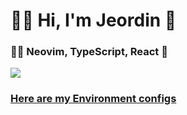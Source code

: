 <!--
**Jeordman/Jeordman** is a ✨ _special_ ✨ repository because its `README.md` (this file) appears on your GitHub profile.

Here are some ideas to get you started:

- 🔭 I’m currently working on ...
- 🌱 I’m currently learning ...
- 👯 I’m looking to collaborate on ...
- 🤔 I’m looking for help with ...
- 💬 Ask me about ...
- 📫 How to reach me: ...
- 😄 Pronouns: ...
- ⚡ Fun fact: ...
-->
# 🌲🧗 Hi, I'm Jeordin 🧘

### 👨‍💻 Neovim, TypeScript, React  💖

![](https://media.giphy.com/media/v1.Y2lkPTc5MGI3NjExdTFqdm9rOGdpajJkc3NkamVqeDBiMmU4ZGUyN2M5aTNjbjZsOWNwcyZlcD12MV9pbnRlcm5hbF9naWZfYnlfaWQmY3Q9Zw/d11M6mIwVVygzjgSNE/giphy.gif)

### [Here are my Environment configs](https://github.com/Jeordman/env-config)
